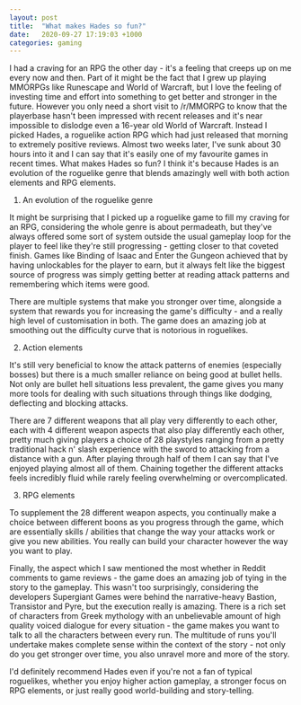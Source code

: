 ```yaml
---
layout: post
title:  "What makes Hades so fun?"
date:   2020-09-27 17:19:03 +1000
categories: gaming
---
```


I had a craving for an RPG the other day - it's a feeling that creeps up on me every now and then. Part of it might be the fact that I grew up playing MMORPGs like Runescape and World of Warcraft, but I love the feeling of investing time and effort into something to get better and stronger in the future. However you only need a short visit to /r/MMORPG to know that the playerbase hasn't been impressed with recent releases and it's near impossible to dislodge even a 16-year old World of Warcraft. Instead I picked Hades, a roguelike action RPG which had just released that morning to extremely positive reviews. Almost two weeks later, I've sunk about 30 hours into it and I can say that it's easily one of my favourite games in recent times. What makes Hades so fun? I think it's because Hades is an evolution of the roguelike genre that blends amazingly well with both action elements and RPG elements.

1. An evolution of the roguelike genre

It might be surprising that I picked up a roguelike game to fill my craving for an RPG, considering the whole genre is about permadeath, but they've always offered some sort of system outside the usual gameplay loop for the player to feel like they're still progressing - getting closer to that coveted finish. Games like Binding of Isaac and Enter the Gungeon achieved that by having unlockables for the player to earn, but it always felt like the biggest source of progress was simply getting better at reading attack patterns and remembering which items were good.

There are multiple systems that make you stronger over time, alongside a system that rewards you for increasing the game's difficulty - and a really high level of customisation in both. The game does an amazing job at smoothing out the difficulty curve that is notorious in roguelikes.

2. Action elements

It's still very beneficial to know the attack patterns of enemies (especially bosses) but there is a much smaller reliance on being good at bullet hells. Not only are bullet hell situations less prevalent, the game gives you many more tools for dealing with such situations through things like dodging, deflecting and blocking attacks. 

There are 7 different weapons that all play very differently to each other, each with 4 different weapon aspects that also play differently each other, pretty much giving players a choice of 28 playstyles ranging from a pretty traditional hack n' slash experience with the sword to attacking from a distance with a gun. After playing through half of them I can say that I've enjoyed playing almost all of them. Chaining together the different attacks feels incredibly fluid while rarely feeling overwhelming or overcomplicated.

3. RPG elements

To supplement the 28 different weapon aspects, you continually make a choice between different boons as you progress through the game, which are essentially skills / abilities that change the way your attacks work or give you new abilities.  You really can build your character however the way you want to play.

Finally, the aspect which I saw mentioned the most whether in Reddit comments to game reviews - the game does an amazing job of tying in the story to the gameplay. This wasn't too surprisingly, considering the developers Supergiant Games were behind the narrative-heavy Bastion, Transistor and Pyre, but the execution really is amazing. There is a rich set of characters from Greek mythology with an unbelievable amount of high quality voiced dialogue for every situation - the game makes you want to talk to all the characters between every run. The multitude of runs you'll undertake makes complete sense within the context of the story - not only do you get stronger over time, you also unravel more and more of the story.

I'd definitely recommend Hades even if you're not a fan of typical roguelikes, whether you enjoy higher action gameplay, a stronger focus on RPG elements, or just really good world-building and story-telling.